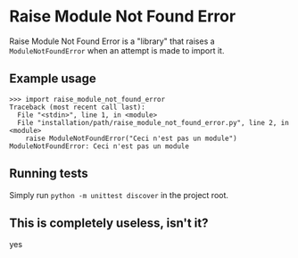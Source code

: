 # Raise Module Not Found Error

Raise Module Not Found Error is a "library" that raises a `ModuleNotFoundError` when an
attempt is made to import it.

## Example usage

```
>>> import raise_module_not_found_error
Traceback (most recent call last):
  File "<stdin>", line 1, in <module>
  File "installation/path/raise_module_not_found_error.py", line 2, in <module>
    raise ModuleNotFoundError("Ceci n'est pas un module")
ModuleNotFoundError: Ceci n'est pas un module
```

## Running tests

Simply run `python -m unittest discover` in the project root.

## This is completely useless, isn't it?

yes
